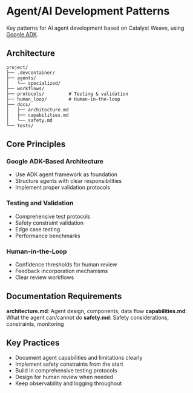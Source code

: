 # Agent/AI Development Patterns

Key patterns for AI agent development based on Catalyst Weave, using [Google ADK](https://google.github.io/adk-docs/).

## Architecture

```
project/
├── .devcontainer/
├── agents/
│   └── specialized/
├── workflows/
├── protocols/         # Testing & validation
├── human_loop/        # Human-in-the-loop
├── docs/
│   ├── architecture.md
│   ├── capabilities.md
│   └── safety.md
└── tests/
```

## Core Principles

### Google ADK-Based Architecture
- Use ADK agent framework as foundation
- Structure agents with clear responsibilities
- Implement proper validation protocols

### Testing and Validation
- Comprehensive test protocols
- Safety constraint validation
- Edge case testing
- Performance benchmarks

### Human-in-the-Loop
- Confidence thresholds for human review
- Feedback incorporation mechanisms
- Clear review workflows

## Documentation Requirements

**architecture.md**: Agent design, components, data flow
**capabilities.md**: What the agent can/cannot do
**safety.md**: Safety considerations, constraints, monitoring

## Key Practices

- Document agent capabilities and limitations clearly
- Implement safety constraints from the start
- Build in comprehensive testing protocols
- Design for human review when needed
- Keep observability and logging throughout
